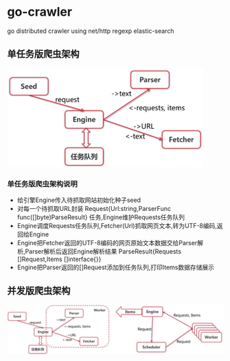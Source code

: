 # go-crawler
go distributed crawler using net/http regexp elastic-search

## 单任务版爬虫架构
![image](https://github.com/solozyx/go-crawler/blob/master/screenshots/singletask.png)

### 单任务版爬虫架构说明
* 给引擎Engine传入待抓取网站初始化种子seed
* 对每一个待抓取URL封装 Request{Url:string,ParserFunc func([]byte)ParseResult} 任务,Engine维护Requests任务队列
* Engine调度Requests任务队列,Fetcher(Url)抓取网页文本,转为UTF-8编码,返回给Engine
* Engine把Fetcher返回的UTF-8编码的网页原始文本数据交给Parser解析,Parser解析后返回Engine解析结果 ParseResult{Requests []Request,Items []interface{}}
* Engine把Parser返回的[]Request添加到任务队列,打印Items数据存储展示

## 并发版爬虫架构
![image](https://github.com/solozyx/go-crawler/blob/master/screenshots/multitask.png)